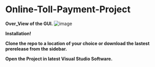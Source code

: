 # Online-Toll-Payment-Project
<b>Over_View of the GUI.</b>
![image](https://user-images.githubusercontent.com/68680902/110162727-20860880-7e15-11eb-9452-1049f47bf05b.png)

<b>Installation!<b>
  
Clone the repo to a location of your choice or download the lastest prerelease from the sidebar.


Open the Project in latest Visual Studio Software. 

